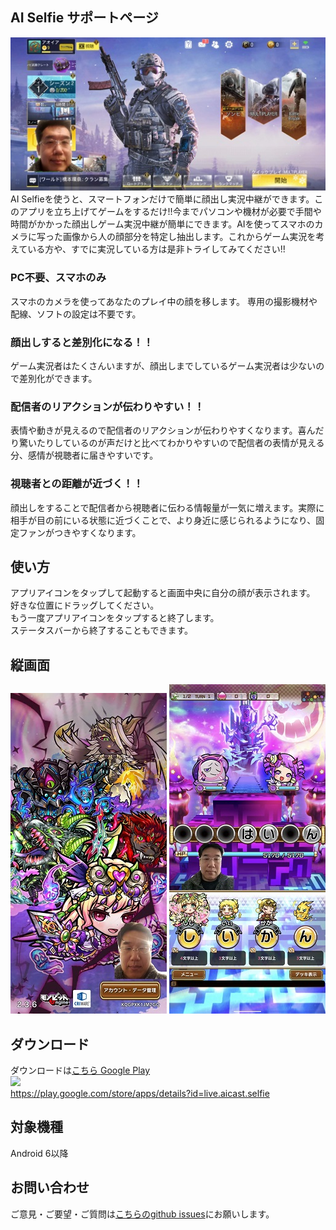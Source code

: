 ## AI Selfie サポートページ
![](images/s3.jpg) <br>
AI Selfieを使うと、スマートフォンだけで簡単に顔出し実況中継ができます。このアプリを立ち上げてゲームをするだけ!!今までパソコンや機材が必要で手間や時間がかかった顔出しゲーム実況中継が簡単にできます。AIを使ってスマホのカメラに写った画像から人の顔部分を特定し抽出します。これからゲーム実況を考えている方や、すでに実況している方は是非トライしてみてください!!

### PC不要、スマホのみ
スマホのカメラを使ってあなたのプレイ中の顔を移します。
専用の撮影機材や配線、ソフトの設定は不要です。

### 顔出しすると差別化になる！！
ゲーム実況者はたくさんいますが、顔出しまでしているゲーム実況者は少ないので差別化ができます。

### 配信者のリアクションが伝わりやすい！！
表情や動きが見えるので配信者のリアクションが伝わりやすくなります。喜んだり驚いたりしているのが声だけと比べてわかりやすいので配信者の表情が見える分、感情が視聴者に届きやすいです。

### 視聴者との距離が近づく！！
顔出しをすることで配信者から視聴者に伝わる情報量が一気に増えます。実際に相手が目の前にいる状態に近づくことで、より身近に感じられるようになり、固定ファンがつきやすくなります。

## 使い方
アプリアイコンをタップして起動すると画面中央に自分の顔が表示されます。<br>
好きな位置にドラッグしてください。<br>
もう一度アプリアイコンをタップすると終了します。<br>
ステータスバーから終了することもできます。<br>

## 縦画面
![](images/s1.jpg) ![](images/s2.jpg)

## ダウンロード
ダウンロードは[こちら Google Play](https://play.google.com/store/apps/details?id=live.aicast.selfie)<br>
<a href="https://play.google.com/store/apps/details?id=live.aicast.selfie"><img src="https://play.google.com/intl/en_us/badges/images/generic/en_badge_web_generic.png" height="75"></a><br>
https://play.google.com/store/apps/details?id=live.aicast.selfie

## 対象機種
Android 6以降

## お問い合わせ
ご意見・ご要望・ご質問は[こちらのgithub issues](https://github.com/aicast-live/selfie-support/issues)にお願いします。
